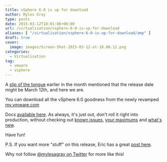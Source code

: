 ```yaml
---
title: vSphere 6.0 is up for download
author: Myles Gray
type: posts
date: 2015-03-12T18:01:06+00:00
url: /virtualisation/vsphere-6-0-is-up-for-download
aliases: [ "/virtualisation/vsphere-6-0-is-up-for-download/amp" ]
draft: true
cover:
  image: images/Screen-Shot-2015-03-12-at-18.00.12.png
categories:
  - Virtualisation
tag:
  - vmware
  - vsphere
---
```


A [slip of the tongue][1] earlier in the month mentioned that the release date might be March 12th, and here we are.

You can download all the vSphere 6.0 goodness from the newly revamped [my.vmware.com][2]

Docs [available here][3]. As always, it's just out, don't roll it right into production, without checking out [known issues][4], [your maximums][5] and [what's][6] [new][7].

Have fun!

P.S. If you want more "stuff" on this release, Eric has a great [post here][8].

Why not follow [@mylesagray on Twitter][9] for more like this!

 [1]: http://www.dutchvmafia.com/vsphere-6-release-date-in-kb/?doing_wp_cron=1426182452.5982270240783691406250
 [2]: https://my.vmware.com/web/vmware/info/slug/datacenter_cloud_infrastructure/vmware_vcloud_suite/6_0
 [3]: http://pubs.vmware.com/vsphere-60/index.jsp?__utma=207178772.516962431.1425148983.1425148983.1426182757.2&__utmb=207178772.1.10.1426182757&__utmc=207178772&__utmx=-&__utmz=207178772.1425148983.1.1.utmcsr=google%7Cutmccn=%28organic%29%7Cutmcmd=organic%7Cutmctr=%28not%20provided%29&__utmv=-&__utmk=174167841
 [4]: http://kb.vmware.com/selfservice/microsites/search.do?language=en_US&cmd=displayKC&externalId=2110293
 [5]: https://www.vmware.com/pdf/vsphere6/r60/vsphere-60-configuration-maximums.pdf
 [6]: http://www.vmware.com/files/pdf/vsphere/VMware-vSphere-Whats-New.pdf
 [7]: http://www.vmware.com/files/pdf/vsphere/VMware-vSphere-Platform-Whats-New.pdf
 [8]: http://vsphere-land.com/news/vsphere-6-0-link-o-rama.html
 [9]: https://twitter.com/mylesagray